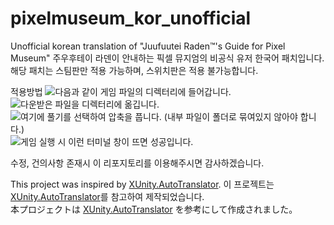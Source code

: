 # pixelmuseum_kor_unofficial
Unofficial korean translation of "Juufuutei Raden™'s Guide for Pixel Museum"
주우후테이 라덴이 안내하는 픽셀 뮤지엄의 비공식 유저 한국어 패치입니다.
해당 패치는 스팀판만 적용 가능하며, 스위치판은 적용 불가능합니다.

적용방법
![다음과 같이 게임 파일의 디렉터리에 들어갑니다.](https://i.imgur.com/SKidN8W.jpeg)
![다운받은 파일을 디렉터리에 옮깁니다.](https://i.imgur.com/2D40dJF.jpeg)
![여기에 풀기를 선택하여 압축을 풉니다. (내부 파일이 폴더로 묶여있지 않아야 합니다.)](https://i.imgur.com/SKidN8W.jpeg)
![게임 실행 시 이런 터미널 창이 뜨면 성공입니다.](https://i.imgur.com/xo8avXT.jpeg)

수정, 건의사항 존재시 이 리포지토리를 이용해주시면 감사하겠습니다.

This project was inspired by [XUnity.AutoTranslator](https://github.com/bbepis/XUnity.AutoTranslator).
이 프로젝트는 [XUnity.AutoTranslator](https://github.com/bbepis/XUnity.AutoTranslator)를 참고하여 제작되었습니다.  
本プロジェクトは [XUnity.AutoTranslator](https://github.com/bbepis/XUnity.AutoTranslator) を参考にして作成されました。
